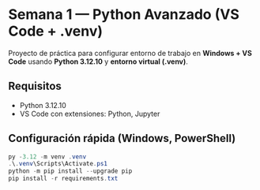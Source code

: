 # Semana 1 — Python Avanzado (VS Code + .venv)

Proyecto de práctica para configurar entorno de trabajo en **Windows + VS Code** usando **Python 3.12.10** y **entorno virtual (.venv)**.

## Requisitos
- Python 3.12.10
- VS Code con extensiones: Python, Jupyter

## Configuración rápida (Windows, PowerShell)
```powershell
py -3.12 -m venv .venv
.\.venv\Scripts\Activate.ps1
python -m pip install --upgrade pip
pip install -r requirements.txt